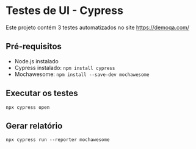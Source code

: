 # Testes de UI - Cypress
Este projeto contém 3 testes automatizados no site https://demoqa.com/

## Pré-requisitos
- Node.js instalado
- Cypress instalado: `npm install cypress`
- Mochawesome: `npm install --save-dev mochawesome`

## Executar os testes
```
npx cypress open
```

## Gerar relatório
```
npx cypress run --reporter mochawesome
```
